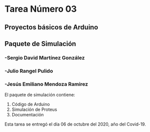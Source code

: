 # Tarea Número 03
## Proyectos básicos de Arduino
## Paquete de Simulación
### -Sergio David Martínez González
### -Julio Rangel Pulido
### -Jesús Emiliano Mendoza Ramirez

El paquete de simulación contiene:
1. Código de Arduino
2. Simulación de Proteus
3. Documentación

Esta tarea se entregó el día 06 de octubre del 2020, año del Covid-19.